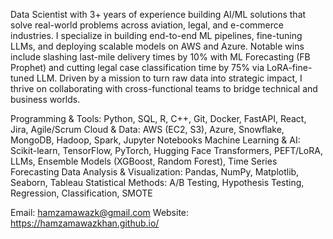 Data Scientist with 3+ years of experience building AI/ML solutions that solve real-world problems across aviation, legal, and e-commerce industries. I specialize in building end-to-end ML pipelines, fine-tuning LLMs, and deploying scalable models on AWS and Azure. Notable wins include slashing last-mile delivery times by 10% with ML Forecasting (FB Prophet) and cutting legal case classification time by 75% via LoRA-fine-tuned LLM. Driven by a mission to turn raw data into strategic impact, I thrive on collaborating with cross-functional teams to bridge technical and business worlds.

Programming & Tools: Python, SQL, R, C++, Git, Docker, FastAPI, React, Jira, Agile/Scrum
Cloud & Data: AWS (EC2, S3), Azure, Snowflake, MongoDB, Hadoop, Spark, Jupyter Notebooks
Machine Learning & AI: Scikit-learn, TensorFlow, PyTorch, Hugging Face Transformers, PEFT/LoRA, LLMs, Ensemble Models (XGBoost, Random Forest), Time Series Forecasting
Data Analysis & Visualization: Pandas, NumPy, Matplotlib, Seaborn, Tableau
Statistical Methods: A/B Testing, Hypothesis Testing, Regression, Classification, SMOTE

Email: hamzamawazk@gmail.com
Website: https://hamzamawazkhan.github.io/
